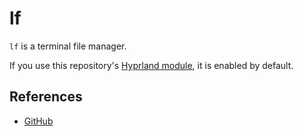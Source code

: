 # lf

`lf` is a terminal file manager.

If you use this repository's [Hyprland module](../hyprland), it is enabled by default.

## References

- [GitHub](https://github.com/gokcehan/lf)
